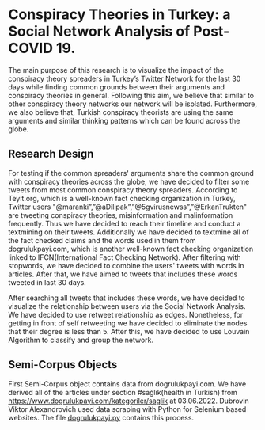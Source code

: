 # Conspiracy Theories in Turkey: a Social Network Analysis of Post-COVID 19.
The main purpose of this research is to visualize the impact of the conspiracy theory spreaders in Turkey’s Twitter Network for the last 30 days while finding common grounds between their arguments and conspiracy theories in general. Following this aim, we believe that similar to other conspiracy theory networks our network will be isolated. Furthermore, we also believe that, Turkish conspiracy theorists are using the same arguments and similar thinking patterns which can be found across the globe.

## Research Design
For testing if the common spreaders' arguments share the common ground with conspiracy theories across the globe, we have decided to filter some tweets from most common conspiracy theory spreaders. According to Teyit.org, which is a well-known fact checking organization in Turkey, Twitter users "@maranki”,”@aDilipak”,”@5gvirusnewss”,”@ErkanTrukten" are tweeting conspiracy theories, misinformation and malinformation frequently. Thus we have decided to reach their timeline and conduct a textmining on their tweets. Additionally we have decided to textmine all of the fact checked claims and the words used in them from dogrulukpayi.com, which is another well-known fact checking organization linked to IFCN(International Fact Checking Network). After filtering with stopwords, we have decided to combine the users' tweets with words in articles. After that, we  have aimed to tweets that includes these words tweeted in last 30 days.

After searching all tweets that includes these words, we have decided to visualize the relationship between users via the Social Network Analysis. We have decided to use retweet relationship as edges. Nonetheless, for getting in front of self retweeting we have decided to eliminate the nodes that their degree is less than 5. After this, we have decided to use Louvain Algorithm to classify and group the network.

## Semi-Corpus Objects

First Semi-Corpus object contains data from dogrulukpayi.com. We have derived all of the articles under section #sağlık(health in Turkish) from https://www.dogrulukpayi.com/kategoriler/saglik at 03.06.2022. Dubrovin Viktor Alexandrovich used data scraping with Python for Selenium based websites. The file [dogrulukpayi.py](<https://github.com/welkiej7/SocialNetworkAnalysis/blob/main/dogrulukpayi.py>) contains this process.
